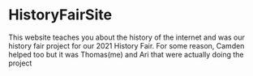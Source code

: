 # HistoryFairSite
This website teaches you about the history of the internet and was our history fair project for our 2021 History Fair. For some reason, Camden helped too but it was Thomas(me) and Ari that were actually doing the project
